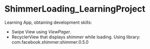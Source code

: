 # ShimmerLoading_LearningProject
Learning App, obtaining development skills: 
 * Swipe View using *ViewPager*. 
 * RecyclerView that displays *shimmer* while loading. Using library: com.facebook.shimmer:shimmer:0.5.0
